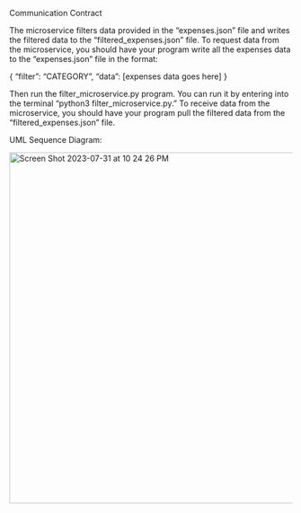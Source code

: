 Communication Contract

The microservice filters data provided in the “expenses.json” file and writes the filtered data to the “filtered_expenses.json” file. To request data from the microservice, you should have your program write all the expenses data to the “expenses.json” file in the format:

{
“filter”: “CATEGORY”,
“data”: [expenses data goes here]
}

Then run the filter_microservice.py program. You can run it by entering into the terminal “python3 filter_microservice.py.” To receive data from the microservice, you should have your program pull the filtered data from the “filtered_expenses.json” file. 

UML Sequence Diagram:

<img width="625" alt="Screen Shot 2023-07-31 at 10 24 26 PM" src="https://github.com/helen-m-wong/filter_microservice/assets/108026042/0c496926-9bdb-4255-a263-c7c079a939c1">
